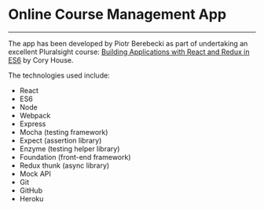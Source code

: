 # Online Course Management App
---

The app has been developed by Piotr Berebecki as part of undertaking an excellent Pluralsight course: [Building Applications with React and Redux in ES6](https://www.pluralsight.com/courses/react-redux-react-router-es6) by Cory House.

The technologies used include:

* React
* ES6
* Node
* Webpack
* Express
* Mocha (testing framework)
* Expect (assertion library)
* Enzyme (testing helper library)
* Foundation (front-end framework)
* Redux thunk (async library)
* Mock API
* Git
* GitHub
* Heroku
